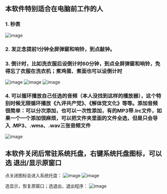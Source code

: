 ## 本软件特别适合在电脑前工作的人

### 1. 秒表
![image](https://github.com/tiger2014/TimerAndAlerm/assets/6703612/d4dec7d9-ec17-4463-b305-87e6cd9e6021)

### 2. 发正念提前1分钟全屏弹窗和响铃，到点敲钟。

### 3. 倒计时，比如洗衣服后设倒计时60分钟，到点全屏弹窗和响铃，免得忘了衣服在洗衣机；煮鸡蛋、煮面也可以设倒计时
![image](https://github.com/tiger2014/TimerAndAlerm/assets/6703612/d67356b6-d76c-4679-9922-6629558aed5d)
![image](https://github.com/tiger2014/TimerAndAlerm/assets/6703612/0fa8fd83-5793-4d56-97c1-6bdc9c8868a1)
![image](https://github.com/tiger2014/TimerAndAlerm/assets/6703612/6466032c-3715-4d59-b3ae-05b2ba61a7d6)


### 4. 可以循环播放自己任选的音频（本人没找到这样的播放器），这个特别时候无限循环播放《九评共产党》、《解体党文化》等等。添加音频很简单：可以分次添加，也可以一次性添加，有的MP3带.lrc文件，如果一个一个添加很麻烦，可以把文件夹里面的文件全选，但是只会导入 .MP3、.wma、.wav三张音频文件
![image](https://github.com/tiger2014/TimerAndAlerm/assets/6703612/d05aeb4c-8075-49d4-bbbc-6feb15bd4d5c)

## 本软件关闭后常驻系统托盘，右键系统托盘图标，可以选 退出/显示原窗口
点关闭图标会进入系统托盘：
![image](https://github.com/tiger2014/TimerAndAlerm/assets/6703612/ff865ea9-a290-4fae-8250-60f90ca8f9f0)
![image](https://github.com/tiger2014/TimerAndAlerm/assets/6703612/df690b2e-eba5-4557-9239-2c680cedca07)

选显示，恢复原窗口；选退出，退出程序：
![image](https://github.com/tiger2014/TimerAndAlerm/assets/6703612/18f57efe-0e0d-4241-9ccf-0bfc45e514da)

